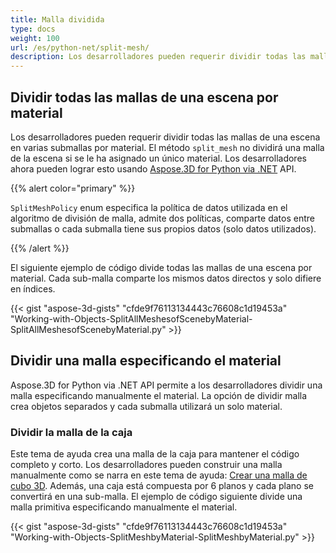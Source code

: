 ```yaml
---
title: Malla dividida
type: docs
weight: 100
url: /es/python-net/split-mesh/
description: Los desarrolladores pueden requerir dividir todas las mallas de una escena en varias submallas por material. El método SplitMesh no dividirá una malla de la escena si se le ha asignado un único material. Los desarrolladores ahora pueden lograr esto usando Aspose.3D for Python via .NET API.
---
```

##  **Dividir todas las mallas de una escena por material**
Los desarrolladores pueden requerir dividir todas las mallas de una escena en varias submallas por material. El método `split_mesh` no dividirá una malla de la escena si se le ha asignado un único material. Los desarrolladores ahora pueden lograr esto usando [Aspose.3D for Python via .NET](https://products.aspose.com/3d/python-net/) API.

{{% alert color="primary" %}}

`SplitMeshPolicy` enum especifica la política de datos utilizada en el algoritmo de división de malla, admite dos políticas, comparte datos entre submallas o cada submalla tiene sus propios datos (solo datos utilizados).

{{% /alert %}}

El siguiente ejemplo de código divide todas las mallas de una escena por material. Cada sub-malla comparte los mismos datos directos y solo difiere en índices.

{{< gist "aspose-3d-gists" "cfde9f76113134443c76608c1d19453a" "Working-with-Objects-SplitAllMeshesofScenebyMaterial-SplitAllMeshesofScenebyMaterial.py" >}}
##  **Dividir una malla especificando el material**
Aspose.3D for Python via .NET API permite a los desarrolladores dividir una malla especificando manualmente el material. La opción de dividir malla crea objetos separados y cada submalla utilizará un solo material.
###  **Dividir la malla de la caja**
Este tema de ayuda crea una malla de la caja para mantener el código completo y corto. Los desarrolladores pueden construir una malla manualmente como se narra en este tema de ayuda: [Crear una malla de cubo 3D](/3d/es/python-net/create-3d-mesh-and-scene/). Además, una caja está compuesta por 6 planos y cada plano se convertirá en una sub-malla. El ejemplo de código siguiente divide una malla primitiva especificando manualmente el material.

{{< gist "aspose-3d-gists" "cfde9f76113134443c76608c1d19453a" "Working-with-Objects-SplitMeshbyMaterial-SplitMeshbyMaterial.py" >}}
